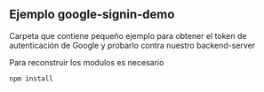 ## Ejemplo google-signin-demo

Carpeta que contiene pequeño ejemplo para obtener el token de autenticación 
de Google y probarlo contra nuestro backend-server

Para reconstruir los modulos es necesario 

```
npm install
```